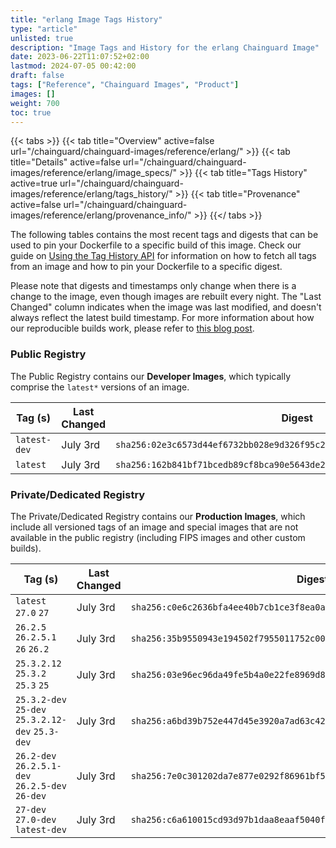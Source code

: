 ```yaml
---
title: "erlang Image Tags History"
type: "article"
unlisted: true
description: "Image Tags and History for the erlang Chainguard Image"
date: 2023-06-22T11:07:52+02:00
lastmod: 2024-07-05 00:42:00
draft: false
tags: ["Reference", "Chainguard Images", "Product"]
images: []
weight: 700
toc: true
---
```


{{< tabs >}}
{{< tab title="Overview" active=false url="/chainguard/chainguard-images/reference/erlang/" >}}
{{< tab title="Details" active=false url="/chainguard/chainguard-images/reference/erlang/image_specs/" >}}
{{< tab title="Tags History" active=true url="/chainguard/chainguard-images/reference/erlang/tags_history/" >}}
{{< tab title="Provenance" active=false url="/chainguard/chainguard-images/reference/erlang/provenance_info/" >}}
{{</ tabs >}}

The following tables contains the most recent tags and digests that can be used to pin your Dockerfile to a specific build of this image. Check our guide on [Using the Tag History API](/chainguard/chainguard-images/using-the-tag-history-api/) for information on how to fetch all tags from an image and how to pin your Dockerfile to a specific digest.

Please note that digests and timestamps only change when there is a change to the image, even though images are rebuilt every night. The "Last Changed" column indicates when the image was last modified, and doesn't always reflect the latest build timestamp. For more information about how our reproducible builds work, please refer to [this blog post](https://www.chainguard.dev/unchained/reproducing-chainguards-reproducible-image-builds).

### Public Registry
The Public Registry contains our **Developer Images**, which typically comprise the `latest*` versions of an image.

| Tag (s)       | Last Changed | Digest                                                                    |
|---------------|--------------|---------------------------------------------------------------------------|
|  `latest-dev` | July 3rd     | `sha256:02e3c6573d44ef6732bb028e9d326f95c256f6f4c5bf276cc0a0e314a5702a35` |
|  `latest`     | July 3rd     | `sha256:162b841bf71bcedb89cf8bca90e5643de22a5f6efff1393bed5f2c1377fbf4f0` |


### Private/Dedicated Registry
The Private/Dedicated Registry contains our **Production Images**, which include all versioned tags of an image and special images that are not available in the public registry (including FIPS images and other custom builds).

| Tag (s)                                           | Last Changed | Digest                                                                    |
|---------------------------------------------------|--------------|---------------------------------------------------------------------------|
|  `latest` `27.0` `27`                             | July 3rd     | `sha256:c0e6c2636bfa4ee40b7cb1ce3f8ea0abf77dee8c8ca0cba18dfb99d93e827fd3` |
|  `26.2.5` `26.2.5.1` `26` `26.2`                  | July 3rd     | `sha256:35b9550943e194502f7955011752c00f28dd2ba517bfac187ef17517a6b7aaeb` |
|  `25.3.2.12` `25.3.2` `25.3` `25`                 | July 3rd     | `sha256:03e96ec96da49fe5b4a0e22fe8969d8b19b6c8dd92793b30b9169cac4b3aa1b6` |
|  `25.3.2-dev` `25-dev` `25.3.2.12-dev` `25.3-dev` | July 3rd     | `sha256:a6bd39b752e447d45e3920a7ad63c42cdab2256ab5baef4eed585fa3c7f06c1e` |
|  `26.2-dev` `26.2.5.1-dev` `26.2.5-dev` `26-dev`  | July 3rd     | `sha256:7e0c301202da7e877e0292f86961bf526708daaa57b4665b2d193ce3b752fdb0` |
|  `27-dev` `27.0-dev` `latest-dev`                 | July 3rd     | `sha256:c6a610015cd93d97b1daa8eaaf5040fe68963735f5e1640c5043430f295257a7` |

